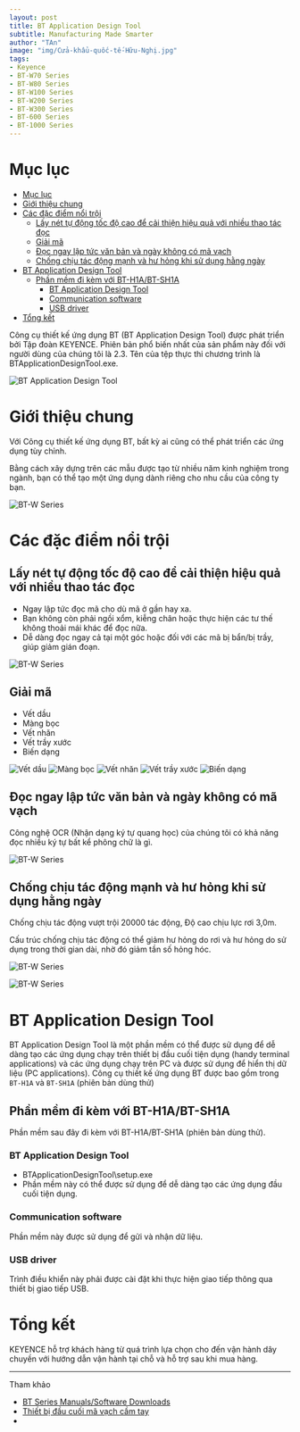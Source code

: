 ```yaml
---
layout: post
title: BT Application Design Tool
subtitle: Manufacturing Made Smarter
author: "TAn"
image: "img/Cửa-khẩu-quốc-tế-Hữu-Nghị.jpg"
tags:
- Keyence
- BT-W70 Series
- BT-W80 Series
- BT-W100 Series
- BT-W200 Series
- BT-W300 Series
- BT-600 Series
- BT-1000 Series
---
```


# Mục lục

- [Mục lục](#mục-lục)
- [Giới thiệu chung](#giới-thiệu-chung)
- [Các đặc điểm nổi trội](#các-đặc-điểm-nổi-trội)
	- [Lấy nét tự động tốc độ cao để cải thiện hiệu quả với nhiều thao tác đọc](#lấy-nét-tự-động-tốc-độ-cao-để-cải-thiện-hiệu-quả-với-nhiều-thao-tác-đọc)
	- [Giải mã](#giải-mã)
	- [Đọc ngay lập tức văn bản và ngày không có mã vạch](#đọc-ngay-lập-tức-văn-bản-và-ngày-không-có-mã-vạch)
	- [Chống chịu tác động mạnh và hư hỏng khi sử dụng hằng ngày](#chống-chịu-tác-động-mạnh-và-hư-hỏng-khi-sử-dụng-hằng-ngày)
- [BT Application Design Tool](#bt-application-design-tool)
	- [Phần mềm đi kèm với BT-H1A/BT-SH1A](#phần-mềm-đi-kèm-với-bt-h1abt-sh1a)
		- [BT Application Design Tool](#bt-application-design-tool-1)
		- [Communication software](#communication-software)
		- [USB driver](#usb-driver)
- [Tổng kết](#tổng-kết)

Công cụ thiết kế ứng dụng BT (BT Application Design Tool) được phát triển bởi Tập đoàn KEYENCE. Phiên bản phổ biến nhất của sản phẩm này đối với người dùng của chúng tôi là 2.3. Tên của tệp thực thi chương trình là BTApplicationDesignTool.exe.

![BT Application Design Tool](https://boxxv.github.io/img/2023/lp_btw_spec_hdg_01_1617068.webp "BT Application Design Tool")


# Giới thiệu chung

Với Công cụ thiết kế ứng dụng BT, bất kỳ ai cũng có thể phát triển các ứng dụng tùy chỉnh.

Bằng cách xây dựng trên các mẫu được tạo từ nhiều năm kinh nghiệm trong ngành, bạn có thể tạo một ứng dụng dành riêng cho nhu cầu của công ty bạn.

![BT-W Series](https://boxxv.github.io/img/2023/support_user_bt_dl_btn_02_1734759.webp "BT-W Series")

# Các đặc điểm nổi trội

## Lấy nét tự động tốc độ cao để cải thiện hiệu quả với nhiều thao tác đọc

- Ngay lập tức đọc mã cho dù mã ở gần hay xa.
- Bạn không còn phải ngồi xổm, kiễng chân hoặc thực hiện các tư thế không thoải mái khác để đọc nữa.
- Dễ dàng đọc ngay cả tại một góc hoặc đối với các mã bị bẩn/bị trầy, giúp giảm gián đoạn.

![BT-W Series](https://boxxv.github.io/img/2023/5c89302345ad90f3c9bc.jpg "BT-W Series")

## Giải mã

- Vết dầu
- Màng bọc
- Vết nhăn
- Vết trầy xước
- Biến dạng

![Vết dầu](https://boxxv.github.io/img/2023/series_bt-w300_w200_features_02-01_1975298.webp "Vết dầu")
![Màng bọc](https://boxxv.github.io/img/2023/series_bt-w300_w200_features_02-02_1975299.webp "Màng bọc")
![Vết nhăn](https://boxxv.github.io/img/2023/series_bt-w300_w200_features_02-03_1975300.webp "Vết nhăn")
![Vết trầy xước](https://boxxv.github.io/img/2023/series_bt-w300_w200_features_02-04_1975301.webp "Vết trầy xước")
![Biến dạng](https://boxxv.github.io/img/2023/series_bt-w300_w200_features_02-05_1975302.webp "Biến dạng")

## Đọc ngay lập tức văn bản và ngày không có mã vạch

Công nghệ OCR (Nhận dạng ký tự quang học) của chúng tôi có khả năng đọc nhiều ký tự bất kể phông chữ là gì.

![BT-W Series](https://boxxv.github.io/img/2023/series_bt-w300_w200_features_03-01_1975303.webp "BT-W Series")

## Chống chịu tác động mạnh và hư hỏng khi sử dụng hằng ngày

Chống chịu tác động vượt trội 20000 tác động, Độ cao chịu lực rơi 3,0m.

Cấu trúc chống chịu tác động có thể giảm hư hỏng do rơi và hư hỏng do sử dụng trong thời gian dài, nhờ đó giảm tần số hỏng hóc.

![BT-W Series](https://boxxv.github.io/img/2023/series_bt-w300_w200_features_04-01_1975305.webp "BT-W Series")

![BT-W Series](https://boxxv.github.io/img/2023/series_bt-w300_w200_features_04-02_1975306.webp "BT-W Series")


# BT Application Design Tool

BT Application Design Tool là một phần mềm có thể được sử dụng để dễ dàng tạo các ứng dụng chạy trên thiết bị đầu cuối tiện dụng (handy terminal applications) và các ứng dụng chạy trên PC và được sử dụng để hiển thị dữ liệu (PC applications). Công cụ thiết kế ứng dụng BT được bao gồm trong `BT-H1A` và `BT-SH1A` (phiên bản dùng thử)

## Phần mềm đi kèm với BT-H1A/BT-SH1A

Phần mềm sau đây đi kèm với BT-H1A/BT-SH1A (phiên bản dùng thử).

### BT Application Design Tool

- BTApplicationDesignTool\setup.exe
- Phần mềm này có thể được sử dụng để dễ dàng tạo các ứng dụng đầu cuối tiện dụng.

### Communication software

Phần mềm này được sử dụng để gửi và nhận dữ liệu.

### USB driver



Trình điều khiển này phải được cài đặt khi thực hiện giao tiếp thông qua thiết bị giao tiếp USB.

# Tổng kết

KEYENCE hỗ trợ khách hàng từ quá trình lựa chọn cho đến vận hành dây chuyền với hướng dẫn vận hành tại chỗ và hỗ trợ sau khi mua hàng.

-----
Tham khảo
- [BT Series Manuals/Software Downloads](https://www.keyence.com.vn/support/user/bt/download/)
- [Thiết bị đầu cuối mã vạch cầm tay](https://www.keyence.com.vn/products/mobile-computers/handheld-computers/bt-w300_w200/)
- []()